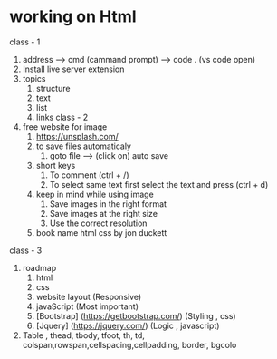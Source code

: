 # working on Html
class - 1
1. address --> cmd (cammand prompt) --> code . (vs code open)
2. Install live server extension
3. topics
    1. structure
    2. text
    3. list
    4. links
class - 2
1. free website for image
    1. https://unsplash.com/
    2. to save files automaticaly
        1. goto file --> (click on) auto save
    3. short keys
        1. To comment (ctrl + /)
        2. To select same text first select the text and press (ctrl + d)
    4. keep in mind while using image
        1. Save images in the right format
        2. Save images at the right size
        3. Use the correct resolution
    5. book name html css by jon duckett

class - 3
1. roadmap
    1. html
    2. css
    3. website layout (Responsive)
    4. javaScript (Most important)
    5. [Bootstrap] (https://getbootstrap.com/) (Styling , css)
    6. [Jquery] (https://jquery.com/) (Logic , javascript)
2. Table , thead, tbody, tfoot, th, td, colspan,rowspan,cellspacing,cellpadding, border, bgcolo
